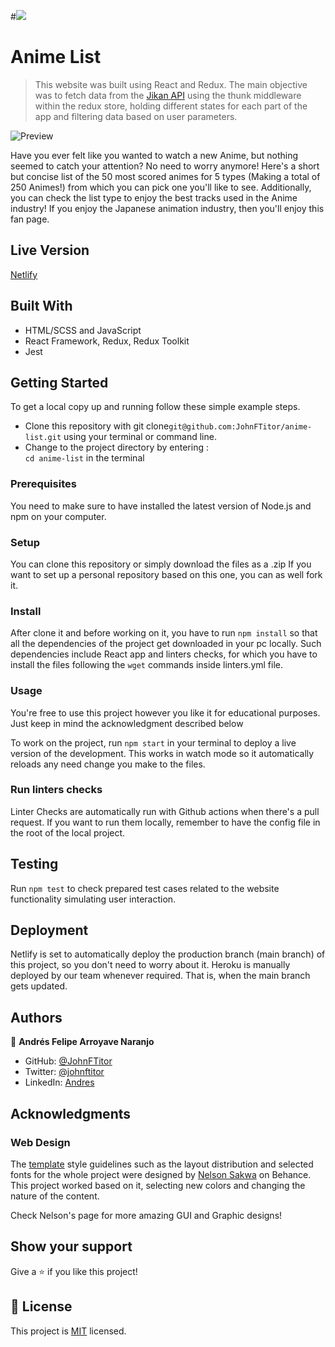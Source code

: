 #![](https://img.shields.io/badge/Microverse-blueviolet)

# Anime List

> This website was built using React and Redux. The main objective was to fetch data from the [Jikan API](https://jikan.moe/) using the thunk middleware within the redux store, holding different states for each part of the app and filtering data based on user parameters. 

![Preview](./preview.gif)

Have you ever felt like you wanted to watch a new Anime, but nothing seemed to catch your attention? No need to worry anymore! Here's a short but concise list of the 50 most scored animes for 5 types (Making a total of 250 Animes!) from which you can pick one you'll like to see. Additionally, you can check the list type to enjoy the best tracks used in the Anime industry! If you enjoy the Japanese animation industry, then you'll enjoy this fan page.

## Live Version 

[Netlify](https://jfanime-list.netlify.app/)

## Built With

- HTML/SCSS and JavaScript
- React Framework, Redux, Redux Toolkit
- Jest

## Getting Started

To get a local copy up and running follow these simple example steps.

- Clone this repository with git clone```git@github.com:JohnFTitor/anime-list.git``` using your terminal or command line.
- Change to the project directory by entering : <br>
```cd anime-list``` in the terminal

### Prerequisites

You need to make sure to have installed the latest version of Node.js and npm on your computer.

### Setup

You can clone this repository or simply download the files as a .zip
If you want to set up a personal repository based on this one, you can as well fork it.

### Install

After clone it and before working on it, you have to run ```npm install``` so that all the dependencies of the project get downloaded in your pc locally.
Such dependencies include React app and linters checks, for which you have to install the files following the ```wget``` commands inside linters.yml file.   
   
### Usage

You're free to use this project however you like it for educational purposes. Just keep in mind the acknowledgment described below

To work on the project, run ```npm start``` in your terminal to deploy a live version of the development. This works in watch mode so it automatically reloads any need change you make to the files. 

### Run linters checks

Linter Checks are automatically run with Github actions when there's a pull request. If you want to run them locally, remember to have the config file in the root of the local project.

## Testing

Run ```npm test``` to check prepared test cases related to the website functionality simulating user interaction.

## Deployment

Netlify is set to automatically deploy the production branch (main branch) of this project, so you don't need to worry about it.
Heroku is manually deployed by our team whenever required. That is, when the main branch gets updated.

## Authors

👤 **Andrés Felipe Arroyave Naranjo**

- GitHub: [@JohnFTitor](https://github.com/JohnFTitor)
- Twitter: [@johnftitor](https://twitter.com/johnftitor)
- LinkedIn: [Andres](https://www.linkedin.com/in/andresarroyavenaranjo/?locale=en_US)

## Acknowledgments

### Web Design
The [template](https://www.behance.net/gallery/31579789/Ballhead-App-%28Free-PSDs%29) style guidelines such as the layout distribution and selected fonts for the whole project were designed by [Nelson Sakwa](https://www.behance.net/sakwadesignstudio) on Behance. This project worked based on it, selecting new colors and changing the nature of the content. 

Check Nelson's page for more amazing GUI and Graphic designs!

## Show your support

Give a ⭐️ if you like this project!

## 📝 License

This project is [MIT](./MIT.md) licensed.
